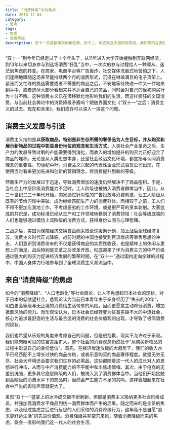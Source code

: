 ```yaml
---
title: “消费降级”中的焦虑
date: 2018-12-04
category:
- 思考
tags:
- 焦虑
- 消费降级
description: 双十一交易额再次刷新纪录，双十二、年底双旦大促即将来临，我们真的在面临消费降级吗？
---
```


“双十一”到今年已经走过了十个年头了，从11年进入大学开始接触到互联网经济，到13年以来切身参与到这场消费“狂乱”当中，一次次的参与过程给人一种顺从、迷茫到焦虑的转变。在商家、电商平台等广告轰炸，社交媒体洗脑式地营销之下，人们迷糊地跟随这场甚至能持续两个月的消费形式，沉浸在琳琅满目的电子货架上。紧张而又忙碌的挑选需要或者不需要的商品之后，不安地等待快递一件又一件地来到手中，或者退掉大部分看起来并不适合自己的商品，同时会对自己的当初购买行为十分不解。这种消费主义已在潜移默化地影响我们的生活，而这样疯狂的全国消费，与当前社会舆论中的消费降级矛盾吗？跟随界面文化《“双十一”之后：消费主义的过去、现在和未来》，我们或许可以深入一探这个问题。



## 消费主义发展与引进

消费主义指的是**以获取商品，特别是非生存所需的奢侈品为人生目标，并从购买和展示新物品的过程中彰显身份地位的观念和生活方式**。人类社会产业革命之后，生产力的发展导致过剩的产能需要得到消化，而收入的增加提升的购买力正好迎合了商品的堆积。无论是从人类思想本身，还是社会政治文化环境，都宣扬与认同消费理念的重要性。19世纪中叶，消费主义兴起的代表性企业形式百货公司出现，在使用当时看来更加先进和创新的营销理念，将消费提升到新的等级。

然而生产力的发展过于迅速，导致消费增加的速度仍然解决不了商品囤积。于是，当社会上中层阶级消费能力不足时，工人阶级也被纳入消费者群体当中。因此，从二十世纪二三十年代开始，商家通过针对性的广告投放与消费刺激，让工人阶级从既有的节俭习惯中突破，成为继续匹配生产力的消费群体。而相较于之前，工人们不得不更加忘我地工作，不考虑恶劣的工作环境、或是更严苛的资本剥削。大家达成的共识是，成功标准已经从生产和工作领域转移到了消费领域：社会等级底端的人们也能够通过模仿上流阶级的消费方式，获得身份认同与心理慰藉。

二战之后，美国为保障经济交换自由而采取全球援助计划，加上战后全球经济复苏，消费主义时代正式降临。战前时期的中国也接受到百货商店等零售思想的冲击，人们意识到消费带来的不仅是获得商品的实质性收获，也是精神上的休闲与思想上的满足。战后特别是文革之后改革开放，彻底迎来了作为消费主力的中产阶级通过强大的购买力促进经济发展的繁荣时期。在“双十一”通过国内走向全球的过程中，中国人身体力行地参与到了全球消费主义潮流当中。



## 来自“消费降级”的焦虑

如今的“消费降级”、“人口老龄化”等社会舆论，让人不免想起日本社会的现状。对于日本的低欲望社会，悲观论认为当前日本青年由于亲身经历了“失去的20年”，明白更高等级与无止境的消费给生活带来的风险，因而更愿意主动降低消费，增加抵御风险的能力。而乐观论认为，日本社会已经转变为贫富差距不大的中流社会，核心为追求最舒适的生活与最合适的消费的社会价值观的出现，才导致了极简消费的现状。

我们也希望从乐观的角度来考虑自己的问题，但是很抱歉，现实不允许过于乐观。我们能肉眼可见的贫富差距扩大，整个社会的消费观念仍然处于“从购买新物品的过程中彰显自己的身份低位”。首先，在经济增速放缓的大趋势下，我们的收入水平已经匹配不上增长过快的商品价格，或者乐意购买的商品奢侈程度。欲望无穷无尽，社会大环境还会要求我们生存的必需品，这些都随着这一代人的成长对人的思想进行冲击，从而与中产消费能力的不平衡中和出焦虑情绪。其次，由于电商的无差别洗脑，更多其它底层阶级的人们，被纳入到了消费群体当中。当他们开始接触到高阶级的消费水平下的商品时，当然会产生能力不足的共鸣，这样叠加起来在社会中产生的舆论声音就更大了。

虽然“双十一”盛宴上的冰冷成交额不断刷新，但那是消费主义吸纳更多社会阶级成员，并强加高消费水平商品到统一消费群体而产生的后果。随之而来的是全员的焦虑，以及经过焦虑之后进行反思的人们采取的消费降级行为，这毕竟不是自愿“追求更舒适生活”的先进价值观。消费降级并非空穴来风，随着消费降级而来的焦虑，将会一直影响我们这一代人的社会生活。
